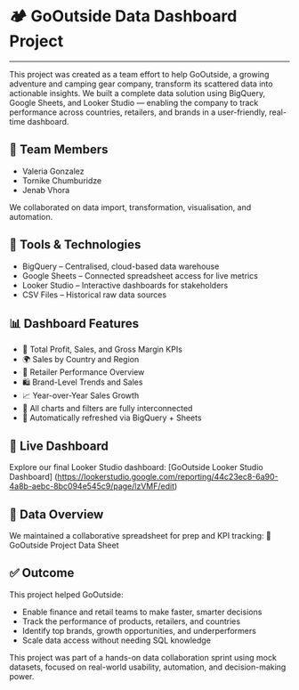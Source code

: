# :camping: GoOutside Data Dashboard Project
---
This project was created as a team effort to help GoOutside, a growing adventure and camping gear company, transform its scattered data into actionable insights.
We built a complete data solution using BigQuery, Google Sheets, and Looker Studio — enabling the company to track performance across countries, retailers, and brands in a user-friendly, real-time dashboard.

## :busts_in_silhouette: Team Members

- Valeria Gonzalez
- Tornike Chumburidze
- Jenab Vhora

We collaborated on data import, transformation, visualisation, and automation.

## :toolbox: Tools & Technologies

- BigQuery – Centralised, cloud-based data warehouse
- Google Sheets – Connected spreadsheet access for live metrics
- Looker Studio – Interactive dashboards for stakeholders
- CSV Files – Historical raw data sources

## :bar_chart: Dashboard Features

- :pushpin: Total Profit, Sales, and Gross Margin KPIs
- :earth_africa: Sales by Country and Region
- :convenience_store: Retailer Performance Overview
- 🛍️ Brand-Level Trends and Sales
- :chart_with_upwards_trend: Year-over-Year Sales Growth
- :compass: All charts and filters are fully interconnected
- :arrows_counterclockwise: Automatically refreshed via BigQuery + Sheets

## :link: Live Dashboard
Explore our final Looker Studio dashboard:
[GoOutside Looker Studio Dashboard] (https://lookerstudio.google.com/reporting/44c23ec8-6a90-4a8b-aebc-8bc094e545c9/page/lzVMF/edit)
 
## :open_file_folder: Data Overview

We maintained a collaborative spreadsheet for prep and KPI tracking:
📎GoOutside Project Data Sheet
 
## :white_check_mark: Outcome

This project helped GoOutside:
- Enable finance and retail teams to make faster, smarter decisions
- Track the performance of products, retailers, and countries
- Identify top brands, growth opportunities, and underperformers
- Scale data access without needing SQL knowledge

This project was part of a hands-on data collaboration sprint using mock datasets, focused on real-world usability, automation, and decision-making power.
